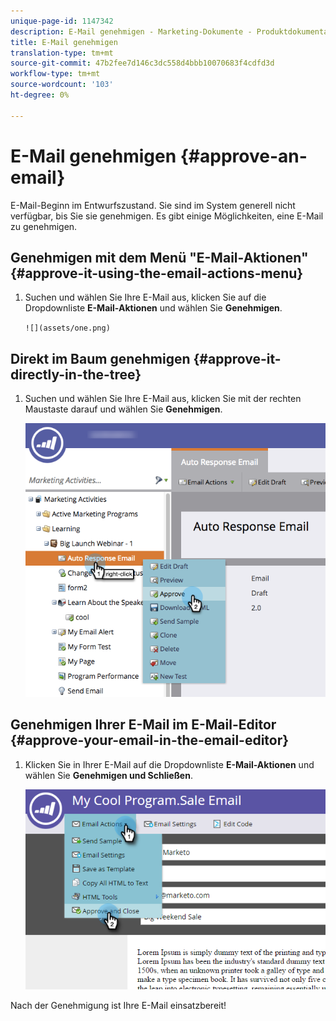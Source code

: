 ```yaml
---
unique-page-id: 1147342
description: E-Mail genehmigen - Marketing-Dokumente - Produktdokumentation
title: E-Mail genehmigen
translation-type: tm+mt
source-git-commit: 47b2fee7d146c3dc558d4bbb10070683f4cdfd3d
workflow-type: tm+mt
source-wordcount: '103'
ht-degree: 0%

---
```



# E-Mail genehmigen {#approve-an-email}

E-Mail-Beginn im Entwurfszustand. Sie sind im System generell nicht verfügbar, bis Sie sie genehmigen. Es gibt einige Möglichkeiten, eine E-Mail zu genehmigen.

## Genehmigen mit dem Menü &quot;E-Mail-Aktionen&quot; {#approve-it-using-the-email-actions-menu}

1. Suchen und wählen Sie Ihre E-Mail aus, klicken Sie auf die Dropdownliste **E-Mail-Aktionen** und wählen Sie **Genehmigen**.

   ` ![](assets/one.png)  
`

## Direkt im Baum genehmigen {#approve-it-directly-in-the-tree}

1. Suchen und wählen Sie Ihre E-Mail aus, klicken Sie mit der rechten Maustaste darauf und wählen Sie **Genehmigen**.

   ![](assets/approveemail.png)

## Genehmigen Ihrer E-Mail im E-Mail-Editor {#approve-your-email-in-the-email-editor}

1. Klicken Sie in Ihrer E-Mail auf die Dropdownliste **E-Mail-Aktionen** und wählen Sie **Genehmigen und Schließen**.

   ![](assets/three.png)

Nach der Genehmigung ist Ihre E-Mail einsatzbereit!
